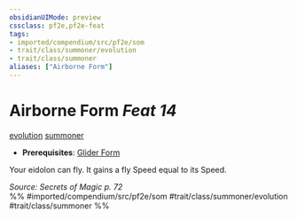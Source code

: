 ```yaml
---
obsidianUIMode: preview
cssclass: pf2e,pf2e-feat
tags:
- imported/compendium/src/pf2e/som
- trait/class/summoner/evolution
- trait/class/summoner
aliases: ["Airborne Form"]
---
```

# Airborne Form  *Feat 14*  
[evolution](evolution-som.md)  [summoner](rules/traits/summoner-som.md)  

- **Prerequisites**: [Glider Form](glider-form-som.md)

Your eidolon can fly. It gains a fly Speed equal to its Speed.

*Source: Secrets of Magic p. 72*  
%% #imported/compendium/src/pf2e/som #trait/class/summoner/evolution #trait/class/summoner %%